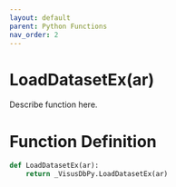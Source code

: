 ```yaml
---
layout: default
parent: Python Functions
nav_order: 2
---
```


# LoadDatasetEx(ar)

Describe function here.

# Function Definition

```python
def LoadDatasetEx(ar):
    return _VisusDbPy.LoadDatasetEx(ar)
```
